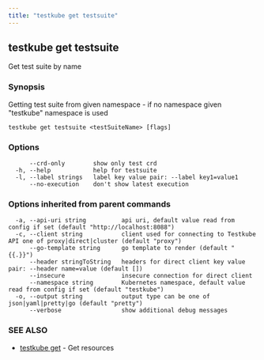 ```yaml
---
title: "testkube get testsuite"
---
```

<head>
  <meta name="docsearch:indexPrefix" content="reference-doc" />
</head>

## testkube get testsuite

Get test suite by name

### Synopsis

Getting test suite from given namespace - if no namespace given "testkube" namespace is used

```
testkube get testsuite <testSuiteName> [flags]
```

### Options

```
      --crd-only        show only test crd
  -h, --help            help for testsuite
  -l, --label strings   label key value pair: --label key1=value1
      --no-execution    don't show latest execution
```

### Options inherited from parent commands

```
  -a, --api-uri string          api uri, default value read from config if set (default "http://localhost:8088")
  -c, --client string           client used for connecting to Testkube API one of proxy|direct|cluster (default "proxy")
      --go-template string      go template to render (default "{{.}}")
      --header stringToString   headers for direct client key value pair: --header name=value (default [])
      --insecure                insecure connection for direct client
      --namespace string        Kubernetes namespace, default value read from config if set (default "testkube")
  -o, --output string           output type can be one of json|yaml|pretty|go (default "pretty")
      --verbose                 show additional debug messages
```

### SEE ALSO

* [testkube get](testkube-get.md)	 - Get resources

